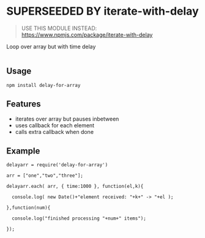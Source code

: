 # SUPERSEEDED BY iterate-with-delay

> USE THIS MODULE INSTEAD: https://www.npmjs.com/package/iterate-with-delay

Loop over array but with time delay 

<img alt='' src='https://travis-ci.org/coderofsalvation/delay-for-array.svg'/>

## Usage

    npm install delay-for-array

## Features

* iterates over array but pauses inbetween
* uses callback for each element
* calls extra callback when done

## Example

    delayarr = require('delay-for-array')

    arr = ["one","two","three"];

    delayarr.each( arr, { time:1000 }, function(el,k){

      console.log( new Date()+"element received: "+k+" -> "+el );

    },function(num){

      console.log("finished processing "+num+" items");

    });


